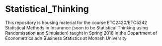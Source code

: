 # Statistical_Thinking

This repository is housing material for the course ETC2420/ETC5242 Statistical Methods in Insurance (soon to be Statistical Thinking using Randomisation and Simulation) taught in Spring 2016 in the Department of Econometrics adn Business Statistics at Monash University.
